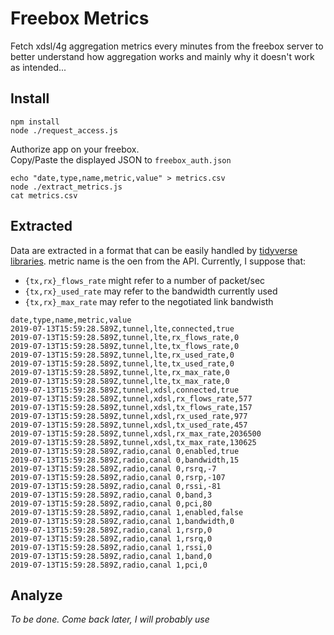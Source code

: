 Freebox Metrics
===============

Fetch xdsl/4g aggregation metrics every minutes from the freebox server to better understand how aggregation works and mainly why it doesn't work as intended...

Install
-------

```
npm install
node ./request_access.js
```

Authorize app on your freebox.  
Copy/Paste the displayed JSON to `freebox_auth.json`

```
echo "date,type,name,metric,value" > metrics.csv
node ./extract_metrics.js
cat metrics.csv
```

Extracted
---------

Data are extracted in a format that can be easily handled by [tidyverse libraries](https://www.tidyverse.org/).
metric name is the oen from the API. Currently, I suppose that:

  * `{tx,rx}_flows_rate` might refer to a number of packet/sec
  * `{tx,rx}_used_rate` may refer to the bandwidth currently used
  * `{tx,rx}_max_rate` may refer to the negotiated link bandwisth

```
date,type,name,metric,value
2019-07-13T15:59:28.589Z,tunnel,lte,connected,true
2019-07-13T15:59:28.589Z,tunnel,lte,rx_flows_rate,0
2019-07-13T15:59:28.589Z,tunnel,lte,tx_flows_rate,0
2019-07-13T15:59:28.589Z,tunnel,lte,rx_used_rate,0
2019-07-13T15:59:28.589Z,tunnel,lte,tx_used_rate,0
2019-07-13T15:59:28.589Z,tunnel,lte,rx_max_rate,0
2019-07-13T15:59:28.589Z,tunnel,lte,tx_max_rate,0
2019-07-13T15:59:28.589Z,tunnel,xdsl,connected,true
2019-07-13T15:59:28.589Z,tunnel,xdsl,rx_flows_rate,577
2019-07-13T15:59:28.589Z,tunnel,xdsl,tx_flows_rate,157
2019-07-13T15:59:28.589Z,tunnel,xdsl,rx_used_rate,977
2019-07-13T15:59:28.589Z,tunnel,xdsl,tx_used_rate,457
2019-07-13T15:59:28.589Z,tunnel,xdsl,rx_max_rate,2036500
2019-07-13T15:59:28.589Z,tunnel,xdsl,tx_max_rate,130625
2019-07-13T15:59:28.589Z,radio,canal 0,enabled,true
2019-07-13T15:59:28.589Z,radio,canal 0,bandwidth,15
2019-07-13T15:59:28.589Z,radio,canal 0,rsrq,-7
2019-07-13T15:59:28.589Z,radio,canal 0,rsrp,-107
2019-07-13T15:59:28.589Z,radio,canal 0,rssi,-81
2019-07-13T15:59:28.589Z,radio,canal 0,band,3
2019-07-13T15:59:28.589Z,radio,canal 0,pci,80
2019-07-13T15:59:28.589Z,radio,canal 1,enabled,false
2019-07-13T15:59:28.589Z,radio,canal 1,bandwidth,0
2019-07-13T15:59:28.589Z,radio,canal 1,rsrp,0
2019-07-13T15:59:28.589Z,radio,canal 1,rsrq,0
2019-07-13T15:59:28.589Z,radio,canal 1,rssi,0
2019-07-13T15:59:28.589Z,radio,canal 1,band,0
2019-07-13T15:59:28.589Z,radio,canal 1,pci,0
```

Analyze
-------

*To be done. Come back later, I will probably use*
